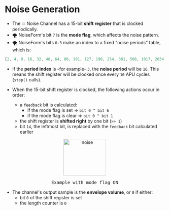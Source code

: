 # Noise Generation

- The 💥 Noise Channel has a 15-bit **shift register** that is clocked periodically.
- 🌪️ NoiseForm's bit `7` is the **mode flag**, which affects the noise pattern.
- 🌪️ NoiseForm's bits `0-3` make an index to a fixed "noise periods" table, which is:

```javascript
[2, 4, 8, 16, 32, 48, 64, 80, 101, 127, 190, 254, 381, 508, 1017, 2034]
```

- If the **period index** is -for example- `3`, the **noise period** will be `16`. This means the shift register will be clocked once every `16` APU cycles (`step()` calls).

- When the 15-bit shift register is clocked, the following actions occur in order:

  - a `feedback` bit is calculated:
    - if the mode flag is set => `bit 0 ^ bit 6`
    - if the mode flag is clear => `bit 0 ^ bit 1`
  - the shift register is **shifted right** by one bit (`>> 1`)
  - bit `14`, the leftmost bit, is replaced with the `feedback` bit calculated earlier

<div style="text-align: center">
  <img alt="noise" src="assets/bitshifts/noise.gif" width="134" height="115" />
  <pre>Example with mode flag ON</pre>
</div>

- The channel's output sample is the **envelope volume**, or `0` if either:
  - bit `0` of the shift register is set
  - the length counter is `0`
